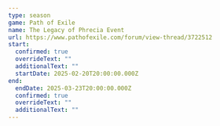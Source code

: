 ```yaml
---
type: season
game: Path of Exile
name: The Legacy of Phrecia Event
url: https://www.pathofexile.com/forum/view-thread/3722512
start:
  confirmed: true
  overrideText: ""
  additionalText: ""
  startDate: 2025-02-20T20:00:00.000Z
end:
  endDate: 2025-03-23T20:00:00.000Z
  confirmed: true
  overrideText: ""
  additionalText: ""
---
```

